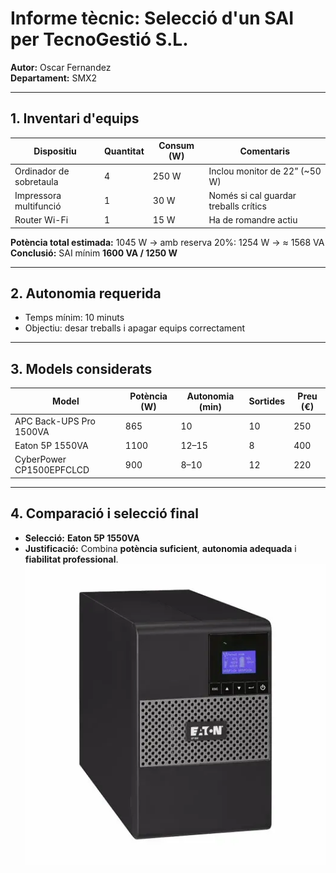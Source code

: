 # Informe tècnic: Selecció d'un SAI per TecnoGestió S.L.

**Autor:** Oscar Fernandez  
**Departament:** SMX2  

---

## 1. Inventari d'equips

| Dispositiu              | Quantitat | Consum (W) | Comentaris                             |
|-------------------------|-----------|------------|----------------------------------------|
| Ordinador de sobretaula | 4         | 250 W      | Inclou monitor de 22” (~50 W)          |
| Impressora multifunció  | 1         | 30 W       | Només si cal guardar treballs crítics  |
| Router Wi-Fi            | 1         | 15 W       | Ha de romandre actiu                    |

**Potència total estimada:** 1045 W → amb reserva 20%: 1254 W → ≈ 1568 VA  
**Conclusió:** SAI mínim **1600 VA / 1250 W**

---

## 2. Autonomia requerida

- Temps mínim: 10 minuts  
- Objectiu: desar treballs i apagar equips correctament  

---

## 3. Models considerats

| Model                         | Potència (W) | Autonomia (min) | Sortides | Preu (€) |
|-------------------------------|--------------|----------------|----------|-----------|
| APC Back-UPS Pro 1500VA       | 865          | 10             | 10       | 250       |
| Eaton 5P 1550VA               | 1100         | 12–15          | 8        | 400       |
| CyberPower CP1500EPFCLCD      | 900          | 8–10           | 12       | 220       |

---

## 4. Comparació i selecció final

- **Selecció:** **Eaton 5P 1550VA**  
- **Justificació:** Combina **potència suficient**, **autonomia adequada** i **fiabilitat professional**.  
![SAI](./img/sai.png)
